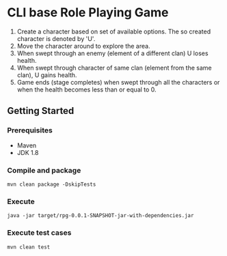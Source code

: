 # CLI base Role Playing Game

1) Create a character based on set of available options. The so created character is denoted by 'U'.
2) Move the character around to explore the area.
3) When swept through an enemy (element of a different clan) U loses health.
4) When swept through character of same clan (element from the same clan), U gains health.
5) Game ends (stage completes) when swept through all the characters or when the health becomes less than or equal to 0.

## Getting Started

### Prerequisites

- Maven
- JDK 1.8

### Compile and package
```
mvn clean package -DskipTests
```

### Execute  
```
java -jar target/rpg-0.0.1-SNAPSHOT-jar-with-dependencies.jar
```

### Execute test cases
 
```
mvn clean test
```